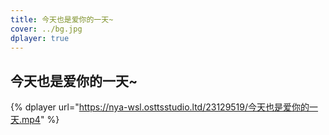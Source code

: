 ```yaml
---
title: 今天也是爱你的一天~
cover: ../bg.jpg
dplayer: true
---
```


## 今天也是爱你的一天~

{%  dplayer
    url="https://nya-wsl.osttsstudio.ltd/23129519/今天也是爱你的一天.mp4"
%}
